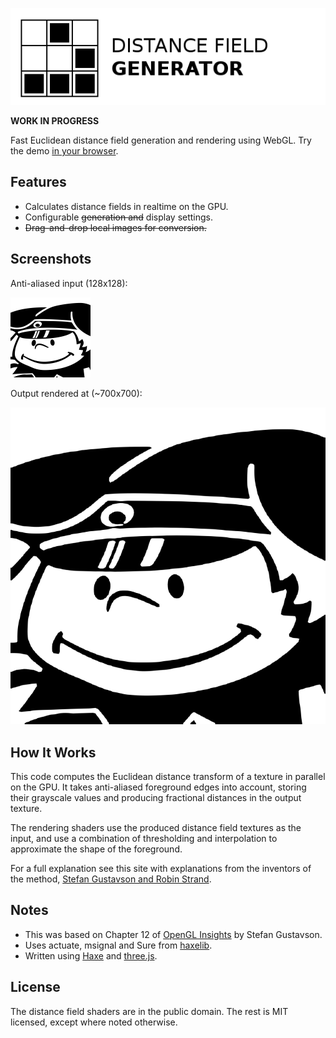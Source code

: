 ![Project logo](screenshots/webgl_distance_fields_logo.png?raw=true "WebGL Distance Fields Logo")

**WORK IN PROGRESS**

Fast Euclidean distance field generation and rendering using WebGL. Try the demo [in your browser](http://tw1ddle.github.io/WebGL-Distance-Fields/).

## Features ##
* Calculates distance fields in realtime on the GPU.
* Configurable ~~generation and~~ display settings.
* ~~Drag-and-drop local images for conversion.~~

## Screenshots ##

Anti-aliased input (128x128):

![Screenshot](screenshots/screenshot1.png?raw=true "WebGL Distance Fields Screenshot 1")

Output rendered at (~700x700):

![Screenshot](screenshots/screenshot2.png?raw=true "WebGL Distance Fields Screenshot 2")

## How It Works ##

This code computes the Euclidean distance transform of a texture in parallel on the GPU. It takes anti-aliased foreground edges into account, storing their grayscale values and producing fractional distances in the output texture.

The rendering shaders use the produced distance field textures as the input, and use a combination of thresholding and interpolation to approximate the shape of the foreground.

For a full explanation see this site with explanations from the inventors of the method, [Stefan Gustavson and Robin Strand](http://contourtextures.wikidot.com/).

## Notes ##
* This was based on Chapter 12 of [OpenGL Insights](http://openglinsights.com/) by Stefan Gustavson.
* Uses actuate, msignal and Sure from [haxelib](http://lib.haxe.org/).
* Written using [Haxe](http://haxe.org/) and [three.js](http://threejs.org/).

## License ##
The distance field shaders are in the public domain. The rest is MIT licensed, except where noted otherwise.